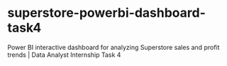 # superstore-powerbi-dashboard-task4
Power BI interactive dashboard for analyzing Superstore sales and profit trends | Data Analyst Internship Task 4
